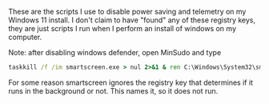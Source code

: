 These are the scripts I use to disable power saving and telemetry on my Windows 11 install.
I don't claim to have "found" any of these registry keys, they are just scripts I run when I perform an install of windows on my computer.

Note: after disabling windows defender, open MinSudo and type

```bat
taskkill /f /im smartscreen.exe > nul 2>&1 & ren C:\Windows\System32\smartscreen.exe smartscreen.exee
```

For some reason smartscreen ignores the registry key that determines if it runs in the background or not. This names it, so it does not run.

